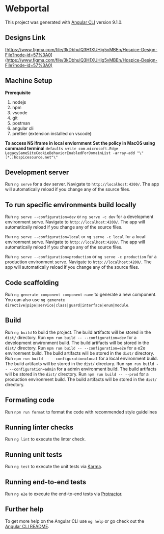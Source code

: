 # Webportal

This project was generated with [Angular CLI](https://github.com/angular/angular-cli) version 9.1.0.

## Designs Link

[https://www.figma.com/file/3kDbhulQ3H1XUHig5vMBEn/Hospice-Design-File?node-id=57%3A0](https://www.figma.com/file/3kDbhulQ3H1XUHig5vMBEn/Hospice-Design-File?node-id=57%3A0)

## Machine Setup

**Prerequisite**

1. nodejs
2. npm
3. vscode
4. git
5. postman
6. angular cli
7. prettier (extension installed on vscode)

**To access NS iframe in local enviornment**
**Set the policy in MacOS using command terminal**
`defaults write com.microsoft.Edge LegacySameSiteCookieBehaviorEnabledForDomainList -array-add "\"[*.]hospicesource.net"\"`

## Development server

Run `ng serve` for a dev server. Navigate to `http://localhost:4200/`. The app will automatically reload if you change any of the source files.

## To run specific environments build locally

Run `ng serve --configuration=dev` or `ng serve -c dev` for a development environment serve. Navigate to `http://localhost:4200/`. The app will automatically reload if you change any of the source files.

Run `ng serve --configuration=local` or `ng serve -c local` for a local environment serve. Navigate to `http://localhost:4200/`. The app will automatically reload if you change any of the source files.

Run `ng serve --configuration=production` or `ng serve -c production` for a production environment serve. Navigate to `http://localhost:4200/`. The app will automatically reload if you change any of the source files.

## Code scaffolding

Run `ng generate component component-name` to generate a new component. You can also use `ng generate directive|pipe|service|class|guard|interface|enum|module`.

## Build

Run `ng build` to build the project. The build artifacts will be stored in the `dist/` directory.
Run `npm run build -- --configuration=dev` for a development environment build. The build artifacts will be stored in the `dist/` directory.
Run `npm run build -- --configuration=e2e` for a e2e environment build. The build artifacts will be stored in the `dist/` directory.
Run `npm run build -- --configuration=local` for a local environment build. The build artifacts will be stored in the `dist/` directory.
Run `npm run build -- --configuration=admin` for a admin environment build. The build artifacts will be stored in the `dist/` directory.
Run `npm run build -- --prod` for a production environment build. The build artifacts will be stored in the `dist/` directory.

## Formating code

Run `npm run format` to format the code with recommended style guidelines

## Running linter checks

Run `ng lint` to execute the linter check.

## Running unit tests

Run `ng test` to execute the unit tests via [Karma](https://karma-runner.github.io).

## Running end-to-end tests

Run `ng e2e` to execute the end-to-end tests via [Protractor](http://www.protractortest.org/).

## Further help

To get more help on the Angular CLI use `ng help` or go check out the [Angular CLI README](https://github.com/angular/angular-cli/blob/master/README.md).
